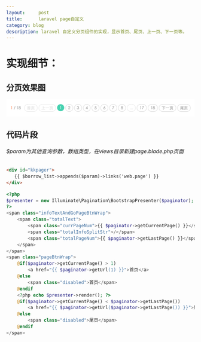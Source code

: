 ```yaml
---
layout:     post
title:      laravel page自定义
category: blog
description: laravel 自定义分页组件的实现，显示首页、尾页、上一页、下一页等。
---    
```


# 实现细节：          

## 分页效果图      
![Alt Text](../images/2015-06-12-01.png)      

## 代码片段      

###### $param为其他查询参数，数组类型，在views目录新建page.blade.php页面

```html
<div id="kkpager">
   {{ $borrow_list->appends($param)->links('web.page') }}
</div>
```

```php
<?php
$presenter = new Illuminate\Pagination\BootstrapPresenter($paginator);
?>
<span class="infoTextAndGoPageBtnWrap">
    <span class="totalText">
        <span class="currPageNum">{{ $paginator->getCurrentPage() }}</span>
        <span class="totalInfoSplitStr">/</span>
        <span class="totalPageNum">{{ $paginator->getLastPage() }}</span>
    </span>
</span>
<span class="pageBtnWrap">
    @if($paginator->getCurrentPage() > 1)
        <a href="{{ $paginator->getUrl(1) }}">首页</a>
    @else
        <span class="disabled">首页</span>
    @endif
    <?php echo $presenter->render(); ?>
    @if($paginator->getCurrentPage() < $paginator->getLastPage())
        <a href="{{ $paginator->getUrl($paginator->getLastPage()) }}">尾页</a>
    @else
        <span class="disabled">尾页</span>
    @endif
</span>
```



